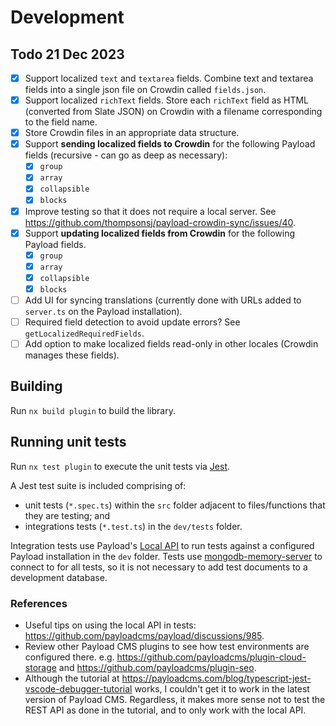 # Development

## Todo 21 Dec 2023

- [x] Support localized `text` and `textarea` fields. Combine text and textarea fields into a single json file on Crowdin called `fields.json`.
- [x] Support localized `richText` fields. Store each `richText` field as HTML (converted from Slate JSON) on Crowdin with a filename corresponding to the field name.
- [x] Store Crowdin files in an appropriate data structure.
- [x] Support **sending localized fields to Crowdin** for the following Payload fields (recursive - can go as deep as necessary):
  - [x] `group`
  - [x] `array`
  - [x] `collapsible`
  - [x] `blocks`
- [x] Improve testing so that it does not require a local server. See https://github.com/thompsonsj/payload-crowdin-sync/issues/40.
- [x] Support **updating localized fields from Crowdin** for the following Payload fields.
  - [x] `group`
  - [x] `array`
  - [x] `collapsible`
  - [x] `blocks`
- [ ] Add UI for syncing translations (currently done with URLs added to `server.ts` on the Payload installation).
- [ ] Required field detection to avoid update errors? See `getLocalizedRequiredFields`.
- [ ] Add option to make localized fields read-only in other locales (Crowdin manages these fields).

## Building

Run `nx build plugin` to build the library.

## Running unit tests

Run `nx test plugin` to execute the unit tests via [Jest](https://jestjs.io).

A Jest test suite is included comprising of:

- unit tests (`*.spec.ts`) within the `src` folder adjacent to files/functions that they are testing; and
- integrations tests (`*.test.ts`) in the `dev/tests` folder.

Integration tests use Payload's [Local API](https://payloadcms.com/docs/local-api/overview) to run tests against a configured Payload installation in the `dev` folder. Tests use [mongodb-memory-server](https://github.com/nodkz/mongodb-memory-server) to connect to for all tests, so it is not necessary to add test documents to a development database.

### References

- Useful tips on using the local API in tests: https://github.com/payloadcms/payload/discussions/985.
- Review other Payload CMS plugins to see how test environments are configured there. e.g. https://github.com/payloadcms/plugin-cloud-storage and https://github.com/payloadcms/plugin-seo.
- Although the tutorial at https://payloadcms.com/blog/typescript-jest-vscode-debugger-tutorial works, I couldn't get it to work in the latest version of Payload CMS. Regardless, it makes more sense not to test the REST API as done in the tutorial, and to only work with the local API.
